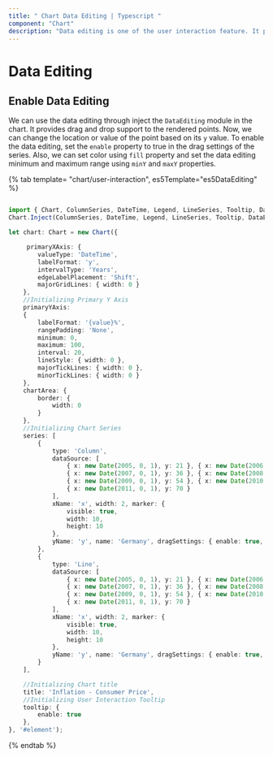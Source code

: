 ```yaml
---
title: " Chart Data Editing | Typescript "
component: "Chart"
description: "Data editing is one of the user interaction feature. It provides the chart data that to change their value by using mouse cursor."
---
```


<!-- markdownlint-disable MD036 -->

# Data Editing

## Enable Data Editing

We can use the data editing through inject the `DataEditing` module in the chart. It provides drag and drop support to the rendered points. Now, we can change the location or value of the point based on its `y` value.  To enable the data editing, set the `enable` property to true in the drag settings of the series. Also, we can set color using `fill` property and set the data editing minimum and maximum range using `minY` and `maxY` properties.

{% tab template= "chart/user-interaction", es5Template="es5DataEditing" %}

```typescript

import { Chart, ColumnSeries, DateTime, Legend, LineSeries, Tooltip, DataEditing } from '@syncfusion/ej2-charts';
Chart.Inject(ColumnSeries, DateTime, Legend, LineSeries, Tooltip, DataEditing);

let chart: Chart = new Chart({

     primaryXAxis: {
        valueType: 'DateTime',
        labelFormat: 'y',
        intervalType: 'Years',
        edgeLabelPlacement: 'Shift',
        majorGridLines: { width: 0 }
    },
    //Initializing Primary Y Axis
    primaryYAxis:
    {
        labelFormat: '{value}%',
        rangePadding: 'None',
        minimum: 0,
        maximum: 100,
        interval: 20,
        lineStyle: { width: 0 },
        majorTickLines: { width: 0 },
        minorTickLines: { width: 0 }
    },
    chartArea: {
        border: {
            width: 0
        }
    },
    //Initializing Chart Series
    series: [
        {
            type: 'Column',
            dataSource: [
                { x: new Date(2005, 0, 1), y: 21 }, { x: new Date(2006, 0, 1), y: 24 },
                { x: new Date(2007, 0, 1), y: 36 }, { x: new Date(2008, 0, 1), y: 38 },
                { x: new Date(2009, 0, 1), y: 54 }, { x: new Date(2010, 0, 1), y: 57 },
                { x: new Date(2011, 0, 1), y: 70 }
            ],
            xName: 'x', width: 2, marker: {
                visible: true,
                width: 10,
                height: 10
            },
            yName: 'y', name: 'Germany', dragSettings: { enable: true, }
        },
        {
            type: 'Line',
            dataSource: [
                { x: new Date(2005, 0, 1), y: 21 }, { x: new Date(2006, 0, 1), y: 24 },
                { x: new Date(2007, 0, 1), y: 36 }, { x: new Date(2008, 0, 1), y: 38 },
                { x: new Date(2009, 0, 1), y: 54 }, { x: new Date(2010, 0, 1), y: 57 },
                { x: new Date(2011, 0, 1), y: 70 }
            ],
            xName: 'x', width: 2, marker: {
                visible: true,
                width: 10,
                height: 10
            },
            yName: 'y', name: 'Germany', dragSettings: { enable: true, }
        }
    ],

    //Initializing Chart title
    title: 'Inflation - Consumer Price',
    //Initializing User Interaction Tooltip
    tooltip: {
        enable: true
    },
}, '#element');

```

{% endtab %}